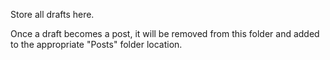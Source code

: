 Store all drafts here.

Once a draft becomes a post, it will be removed from this folder and added to the appropriate "Posts" folder location.